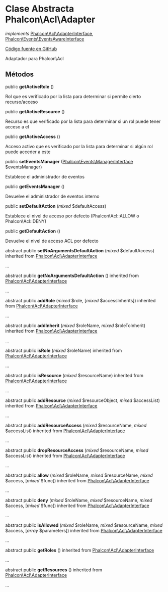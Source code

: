 # Clase Abstracta **Phalcon\\Acl\\Adapter**

*implements* [Phalcon\Acl\AdapterInterface](/en/3.1.2/api/Phalcon_Acl_AdapterInterface), [Phalcon\Events\EventsAwareInterface](/en/3.1.2/api/Phalcon_Events_EventsAwareInterface)

<a href="https://github.com/phalcon/cphalcon/blob/master/phalcon/acl/adapter.zep" class="btn btn-default btn-sm">Código fuente en GitHub</a>

Adaptador para Phalcon\\Acl

## Métodos

public **getActiveRole** ()

Rol que es verificado por la lista para determinar si permite cierto recurso/acceso

public **getActiveResource** ()

Recurso es que verificado por la lista para determinar si un rol puede tener acceso a el

public **getActiveAccess** ()

Acceso activo que es verificado por la lista para determinar si algún rol puede acceder a este

public **setEventsManager** ([Phalcon\Events\ManagerInterface](/en/3.1.2/api/Phalcon_Events_ManagerInterface) $eventsManager)

Establece el administrador de eventos

public **getEventsManager** ()

Devuelve el administrador de eventos interno

public **setDefaultAction** (*mixed* $defaultAccess)

Establece el nivel de acceso por defecto (Phalcon\\Acl::ALLOW o Phalcon\\Acl::DENY)

public **getDefaultAction** ()

Devuelve el nivel de acceso ACL por defecto

abstract public **setNoArgumentsDefaultAction** (*mixed* $defaultAccess) inherited from [Phalcon\Acl\AdapterInterface](/en/3.1.2/api/Phalcon_Acl_AdapterInterface)

...

abstract public **getNoArgumentsDefaultAction** () inherited from [Phalcon\Acl\AdapterInterface](/en/3.1.2/api/Phalcon_Acl_AdapterInterface)

...

abstract public **addRole** (*mixed* $role, [*mixed* $accessInherits]) inherited from [Phalcon\Acl\AdapterInterface](/en/3.1.2/api/Phalcon_Acl_AdapterInterface)

...

abstract public **addInherit** (*mixed* $roleName, *mixed* $roleToInherit) inherited from [Phalcon\Acl\AdapterInterface](/en/3.1.2/api/Phalcon_Acl_AdapterInterface)

...

abstract public **isRole** (*mixed* $roleName) inherited from [Phalcon\Acl\AdapterInterface](/en/3.1.2/api/Phalcon_Acl_AdapterInterface)

...

abstract public **isResource** (*mixed* $resourceName) inherited from [Phalcon\Acl\AdapterInterface](/en/3.1.2/api/Phalcon_Acl_AdapterInterface)

...

abstract public **addResource** (*mixed* $resourceObject, *mixed* $accessList) inherited from [Phalcon\Acl\AdapterInterface](/en/3.1.2/api/Phalcon_Acl_AdapterInterface)

...

abstract public **addResourceAccess** (*mixed* $resourceName, *mixed* $accessList) inherited from [Phalcon\Acl\AdapterInterface](/en/3.1.2/api/Phalcon_Acl_AdapterInterface)

...

abstract public **dropResourceAccess** (*mixed* $resourceName, *mixed* $accessList) inherited from [Phalcon\Acl\AdapterInterface](/en/3.1.2/api/Phalcon_Acl_AdapterInterface)

...

abstract public **allow** (*mixed* $roleName, *mixed* $resourceName, *mixed* $access, [*mixed* $func]) inherited from [Phalcon\Acl\AdapterInterface](/en/3.1.2/api/Phalcon_Acl_AdapterInterface)

...

abstract public **deny** (*mixed* $roleName, *mixed* $resourceName, *mixed* $access, [*mixed* $func]) inherited from [Phalcon\Acl\AdapterInterface](/en/3.1.2/api/Phalcon_Acl_AdapterInterface)

...

abstract public **isAllowed** (*mixed* $roleName, *mixed* $resourceName, *mixed* $access, [*array* $parameters]) inherited from [Phalcon\Acl\AdapterInterface](/en/3.1.2/api/Phalcon_Acl_AdapterInterface)

...

abstract public **getRoles** () inherited from [Phalcon\Acl\AdapterInterface](/en/3.1.2/api/Phalcon_Acl_AdapterInterface)

...

abstract public **getResources** () inherited from [Phalcon\Acl\AdapterInterface](/en/3.1.2/api/Phalcon_Acl_AdapterInterface)

...